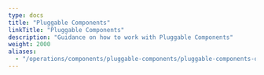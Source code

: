 ```yaml
---
type: docs
title: "Pluggable Components"
linkTitle: "Pluggable Components"
description: "Guidance on how to work with Pluggable Components"
weight: 2000
aliases:
  - "/operations/components/pluggable-components/pluggable-components-overview/"
---
```

